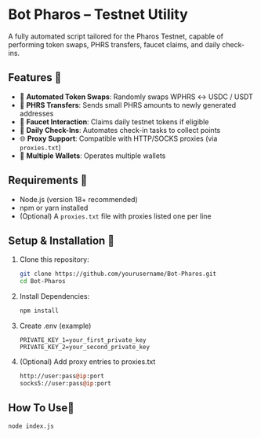 # Bot Pharos – Testnet Utility

A fully automated script tailored for the Pharos Testnet, capable of performing token swaps, PHRS transfers, faucet claims, and daily check-ins.

## Features 🌟

- 🔁 **Automated Token Swaps**: Randomly swaps WPHRS ↔ USDC / USDT
- 💸 **PHRS Transfers**: Sends small PHRS amounts to newly generated addresses
- 🚰 **Faucet Interaction**: Claims daily testnet tokens if eligible
- 📆 **Daily Check-Ins**: Automates check-in tasks to collect points
- 🌐 **Proxy Support**: Compatible with HTTP/SOCKS proxies (via `proxies.txt`)
- 🧠 **Multiple Wallets**: Operates multiple wallets

## Requirements 🧩

- Node.js (version 18+ recommended)
- npm or yarn installed
- (Optional) A `proxies.txt` file with proxies listed one per line

## Setup & Installation 🔧

1. Clone this repository:
   ```bash
   git clone https://github.com/yourusername/Bot-Pharos.git
   cd Bot-Pharos
2. Install Dependencies:
   ```bash
   npm install
3. Create .env (example)
   ```dotenv
   PRIVATE_KEY_1=your_first_private_key
   PRIVATE_KEY_2=your_second_private_key
4. (Optional) Add proxy entries to proxies.txt
   ```perl
   http://user:pass@ip:port
   socks5://user:pass@ip:port

## How To Use🚀
   ```bash
   node index.js
